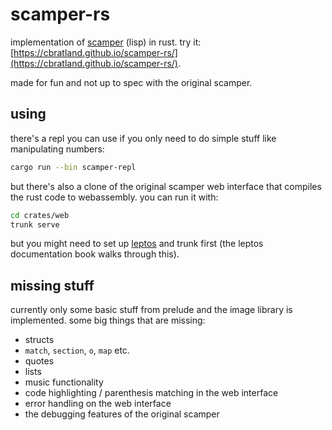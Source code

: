 # scamper-rs

implementation of [scamper](https://github.com/slag-plt/scamper) (lisp) in rust. try it: [https://cbratland.github.io/scamper-rs/](https://cbratland.github.io/scamper-rs/).

made for fun and not up to spec with the original scamper.

## using

there's a repl you can use if you only need to do simple stuff like manipulating numbers:

```bash
cargo run --bin scamper-repl
```

but there's also a clone of the original scamper web interface that compiles the rust code to webassembly. you can run it with:

```bash
cd crates/web
trunk serve
```

but you might need to set up [leptos](https://leptos.dev) and trunk first (the leptos documentation book walks through this).

## missing stuff

currently only some basic stuff from prelude and the image library is implemented. some big things that are missing:

- structs
- `match`, `section`, `o`, `map` etc.
- quotes
- lists
- music functionality
- code highlighting / parenthesis matching in the web interface
- error handling on the web interface
- the debugging features of the original scamper
